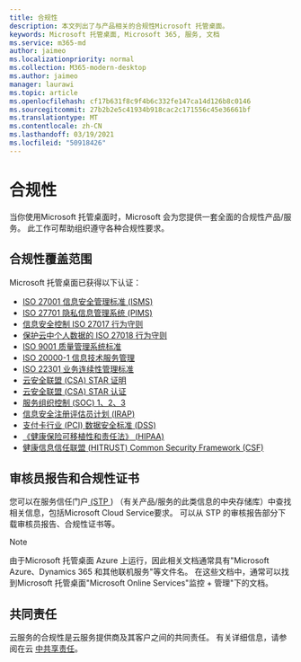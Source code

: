 ```yaml
---
title: 合规性
description: 本文列出了与产品相关的合规性Microsoft 托管桌面。
keywords: Microsoft 托管桌面, Microsoft 365, 服务, 文档
ms.service: m365-md
author: jaimeo
ms.localizationpriority: normal
ms.collection: M365-modern-desktop
ms.author: jaimeo
manager: laurawi
ms.topic: article
ms.openlocfilehash: cf17b631f8c9f4b6c332fe147ca14d126b8c0146
ms.sourcegitcommit: 27b2b2e5c41934b918cac2c171556c45e36661bf
ms.translationtype: MT
ms.contentlocale: zh-CN
ms.lasthandoff: 03/19/2021
ms.locfileid: "50918426"
---
```

# <a name="compliance"></a>合规性

当你使用Microsoft 托管桌面时，Microsoft 会为您提供一套全面的合规性产品/服务。 此工作可帮助组织遵守各种合规性要求。

## <a name="compliance-coverage"></a>合规性覆盖范围

Microsoft 托管桌面已获得以下认证：

- [ISO 27001 信息安全管理标准 (ISMS) ](/compliance/regulatory/offering-ISO-27001)
- [ISO 27701 隐私信息管理系统 (PIMS) ](/compliance/regulatory/offering-iso-27701)
- [信息安全控制 ISO 27017 行为守则](/compliance/regulatory/offering-ISO-27017)
- [保护云中个人数据的 ISO 27018 行为守则](/compliance/regulatory/offering-ISO-27018)
- [ISO 9001 质量管理系统标准](/compliance/regulatory/offering-ISO-9001)
- [ISO 20000-1 信息技术服务管理](/compliance/regulatory/offering-ISO-20000-1-2011)
- [ISO 22301 业务连续性管理标准](/compliance/regulatory/offering-ISO-22301)
- [云安全联盟 (CSA) STAR 证明](/compliance/regulatory/offering-CSA-STAR-Attestation)
- [云安全联盟 (CSA) STAR 认证](/compliance/regulatory/offering-CSA-Star-Certification)
- [服务组织控制 (SOC) 1、2、3](/compliance/regulatory/offering-SOC)
- [信息安全注册评估员计划 (IRAP) ](/compliance/regulatory/offering-ccsl-irap-australia)
- [支付卡行业 (PCI) 数据安全标准 (DSS)](/compliance/regulatory/offering-PCI-DSS)
- [《健康保险可移植性和责任法》 (HIPAA) ](/compliance/regulatory/offering-hipaa-hitech)
- [健康信息信任联盟 (HITRUST) Common Security Framework (CSF) ](/compliance/regulatory/offering-hitrust)


## <a name="auditor-reports-and-compliance-certificates"></a>审核员报告和合规性证书

您可以在服务信任门户[ (STP ](https://servicetrust.microsoft.com/)) （有关产品/服务的此类信息的中央存储库）中查找相关信息，包括Microsoft Cloud Service要求。 可以从 STP 的审核报告部分下载审核员报告[](https://servicetrust.microsoft.com/ViewPage/MSComplianceGuide)、合规性证书等。

> [!NOTE]
> 由于Microsoft 托管桌面 Azure 上运行，因此相关文档通常具有"Microsoft Azure、Dynamics 365 和其他联机服务"等文件名。 在这些文档中，通常可以找到Microsoft 托管桌面"Microsoft Online Services"监控 + 管理"下的文档。

## <a name="shared-responsibility"></a>共同责任

云服务的合规性是云服务提供商及其客户之间的共同责任。 有关详细信息，请参阅在云 [中共享责任](/azure/security/fundamentals/shared-responsibility)。